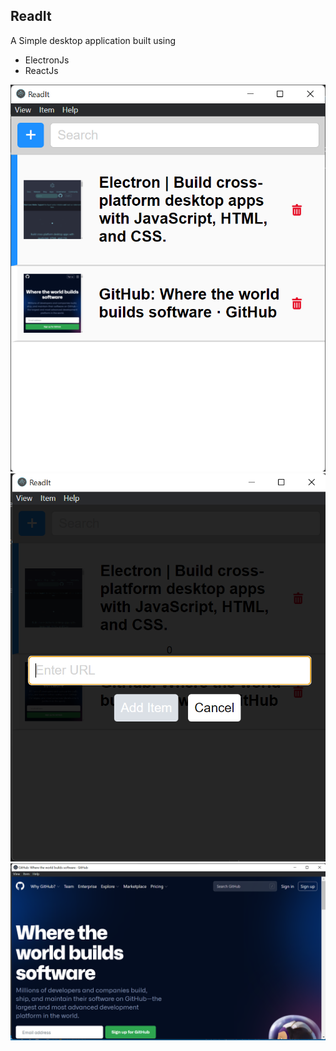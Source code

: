 ## ReadIt

A Simple desktop application built using

- ElectronJs
- ReactJs

![alt text](https://github.com/parasthind03/ReadIt-Electron/blob/main/assets/misc/1.png)
![alt text](https://github.com/parasthind03/ReadIt-Electron/blob/main/assets/misc/2.png)
![alt text](https://github.com/parasthind03/ReadIt-Electron/blob/main/assets/misc/3.png)
